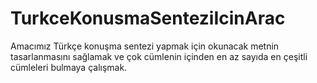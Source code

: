 # TurkceKonusmaSenteziIcinArac
Amacımız Türkçe konuşma sentezi yapmak için okunacak metnin tasarlanmasını sağlamak ve çok cümlenin içinden en az sayıda en çeşitli cümleleri bulmaya çalışmak.
